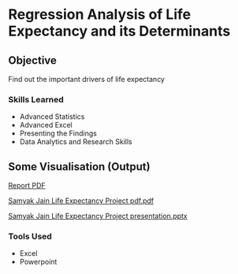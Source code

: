 # Regression Analysis of Life Expectancy and its Determinants

## Objective

Find out the important drivers of life expectancy

### Skills Learned

- Advanced Statistics
- Advanced Excel
- Presenting the Findings
- Data Analytics and Research Skills

## Some Visualisation (Output)

<a href="https://github.com/SamyakJain-DS/Life-Expectancy/blob/main/life%20expectancy/Submitables/21058%20Samyak%20Jain%20Life%20Expectancy%20Project%20pdf.pdf">Report PDF</a>

[Samyak Jain Life Expectancy Project pdf.pdf](https://github.com/user-attachments/files/15522383/21058.Samyak.Jain.Life.Expectancy.Project.pdf.pdf)

[Samyak Jain Life Expectancy Project presentation.pptx](https://github.com/user-attachments/files/15522385/21058.Samyak.Jain.Life.Expectancy.Project.presentation.pptx)

### Tools Used

- Excel
- Powerpoint
